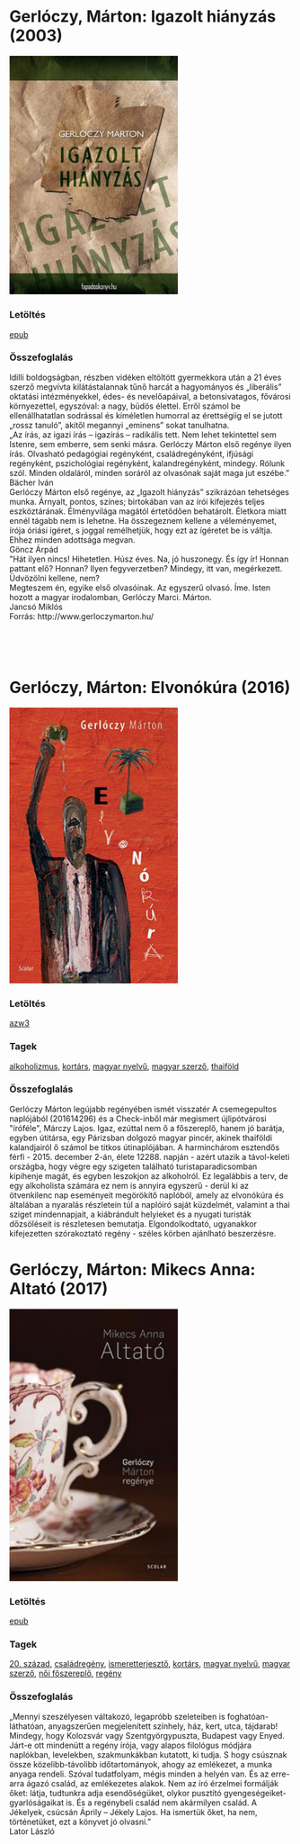 # <a name="id_1470">Gerlóczy, Márton: Igazolt hiányzás (2003)</a>
<img src="https://github.com/BercziSandor/calibre_lib/raw/main/libs/main/Gerloczy%2C%20Marton/Igazolt%20hianyzas%20%281470%29/cover.jpg" alt="cover" width="300"/>

### Letöltés
[epub](https://github.com/BercziSandor/calibre_lib/raw/main/libs/main/Gerloczy%2C%20Marton/Igazolt%20hianyzas%20%281470%29/Igazolt%20hianyzas%20-%20Gerloczy%2C%20Marton.epub)

### Összefoglalás
<div>
<p>Idilli ​boldogságban, részben vidéken eltöltött gyermekkora után a 21 éves szerző megvívta kilátástalannak tűnő harcát a hagyományos és „liberális” oktatási intézményekkel, édes- és nevelőapáival, a betonsivatagos, fővárosi környezettel, egyszóval: a nagy, büdös élettel. Erről számol be ellenállhatatlan sodrással és kíméletlen humorral az érettségiig el se jutott „rossz tanuló”, akitől megannyi „eminens” sokat tanulhatna.<br>„Az írás, az igazi írás – igazírás – radikális tett. Nem lehet tekintettel sem Istenre, sem emberre, sem senki másra. Gerlóczy Márton első regénye ilyen írás. Olvasható pedagógiai regényként, családregényként, ifjúsági regényként, pszichológiai regényként, kalandregényként, mindegy. Rólunk szól. Minden oldaláról, minden soráról az olvasónak saját maga jut eszébe.”<br>Bächer Iván<br>Gerlóczy Márton első regénye, az „Igazolt hiányzás” szikrázóan tehetséges munka. Árnyalt, pontos, színes; birtokában van az írói kifejezés teljes eszköztárának. Élményvilága magától értetődően behatárolt. Életkora miatt ennél tágabb nem is lehetne. Ha összegeznem kellene a véleményemet, írója óriási ígéret, s joggal remélhetjük, hogy ezt az ígéretet be is váltja. Ehhez minden adottsága megvan.<br>Göncz Árpád<br>"Hát ilyen nincs! Hihetetlen. Húsz éves. Na, jó huszonegy. És így ír! Honnan pattant elő? Honnan? Ilyen fegyverzetben? Mindegy, itt van, megérkezett. Üdvözölni kellene, nem?<br>Megteszem én, egyike első olvasóinak. Az egyszerű olvasó. Íme. Isten hozott a magyar irodalomban, Gerlóczy Marci. Márton.<br>Jancsó Miklós <br>Forrás: http://www.gerloczymarton.hu/</p>
<p> </p>
<p> </p></div>


# <a name="id_1468">Gerlóczy, Márton: Elvonókúra (2016)</a>
<img src="https://github.com/BercziSandor/calibre_lib/raw/main/libs/main/Gerloczy%2C%20Marton/Elvonokura%20%281468%29/cover.jpg" alt="cover" width="300"/>

### Letöltés
[azw3](https://github.com/BercziSandor/calibre_lib/raw/main/libs/main/Gerloczy%2C%20Marton/Elvonokura%20%281468%29/Elvonokura%20-%20Gerloczy%2C%20Marton.azw3)

### Tagek
[alkoholizmus](https://github.com/berczisandor/calibre_lib/blob/main/libs/main/tags/alkoholizmus.md), [kortárs](https://github.com/berczisandor/calibre_lib/blob/main/libs/main/tags/kort%c3%a1rs.md), [magyar nyelvű](https://github.com/berczisandor/calibre_lib/blob/main/libs/main/tags/magyar%20nyelv%c5%b1.md), [magyar szerző](https://github.com/berczisandor/calibre_lib/blob/main/libs/main/tags/magyar%20szerz%c5%91.md), [thaiföld](https://github.com/berczisandor/calibre_lib/blob/main/libs/main/tags/thaif%c3%b6ld.md)

### Összefoglalás
<p class="description">Gerlóczy Márton legújabb regényében ismét visszatér A csemegepultos naplójából (201614296) és a Check-inből már megismert újlipótvárosi "íróféle", Márczy Lajos. Igaz, ezúttal nem ő a főszereplő, hanem jó barátja, egyben útitársa, egy Párizsban dolgozó magyar pincér, akinek thaiföldi kalandjairól ő számol be titkos útinaplójában. A harminchárom esztendős férfi - 2015. december 2-án, élete 12288. napján - azért utazik a távol-keleti országba, hogy végre egy szigeten található turistaparadicsomban kipihenje magát, és egyben leszokjon az alkoholról. Ez legalábbis a terv, de egy alkoholista számára ez nem is annyira egyszerű - derül ki az ötvenkilenc nap eseményeit megörökítő naplóból, amely az elvonókúra és általában a nyaralás részletein túl a naplóíró saját küzdelmét, valamint a thai sziget mindennapjait, a kiábrándult helyieket és a nyugati turisták dőzsöléseit is részletesen bemutatja. Elgondolkodtató, ugyanakkor kifejezetten szórakoztató regény - széles körben ajánlható beszerzésre.</p>


# <a name="id_1469">Gerlóczy, Márton: Mikecs Anna: Altató (2017)</a>
<img src="https://github.com/BercziSandor/calibre_lib/raw/main/libs/main/Gerloczy%2C%20Marton/Mikecs%20Anna_%20Altato%20%281469%29/cover.jpg" alt="cover" width="300"/>

### Letöltés
[epub](https://github.com/BercziSandor/calibre_lib/raw/main/libs/main/Gerloczy%2C%20Marton/Mikecs%20Anna_%20Altato%20%281469%29/Mikecs%20Anna_%20Altato%20-%20Gerloczy%2C%20Marton.epub)

### Tagek
[20. század](https://github.com/berczisandor/calibre_lib/blob/main/libs/main/tags/20.%20sz%c3%a1zad.md), [családregény](https://github.com/berczisandor/calibre_lib/blob/main/libs/main/tags/csal%c3%a1dreg%c3%a9ny.md), [ismeretterjesztő](https://github.com/berczisandor/calibre_lib/blob/main/libs/main/tags/ismeretterjeszt%c5%91.md), [kortárs](https://github.com/berczisandor/calibre_lib/blob/main/libs/main/tags/kort%c3%a1rs.md), [magyar nyelvű](https://github.com/berczisandor/calibre_lib/blob/main/libs/main/tags/magyar%20nyelv%c5%b1.md), [magyar szerző](https://github.com/berczisandor/calibre_lib/blob/main/libs/main/tags/magyar%20szerz%c5%91.md), [női főszereplő](https://github.com/berczisandor/calibre_lib/blob/main/libs/main/tags/n%c5%91i%20f%c5%91szerepl%c5%91.md), [regény](https://github.com/berczisandor/calibre_lib/blob/main/libs/main/tags/reg%c3%a9ny.md)

### Összefoglalás
<div>
<p>„Mennyi szeszélyesen váltakozó, legapróbb szeleteiben is foghatóan-láthatóan, anyagszerűen megjelenített színhely, ház, kert, utca, tájdarab! Mindegy, hogy Kolozsvár vagy Szentgyörgypuszta, Budapest vagy Enyed. Járt-e ott mindenütt a regény írója, vagy alapos filológus módjára naplókban, levelekben, szakmunkákban kutatott, ki tudja. S hogy csúsznak össze közelibb-távolibb időtartományok, ahogy az emlékezet, a munka anyaga rendeli. Szóval tudatfolyam, mégis minden a helyén van. És az erre-arra ágazó család, az emlékezetes alakok. Nem az író érzelmei formálják őket: látja, tudtunkra adja esendőségüket, olykor pusztító gyengeségeiket-gyarlóságaikat is. És a regénybeli család nem akármilyen család. A Jékelyek, csúcsán Áprily – Jékely Lajos. Ha ismertük őket, ha nem, történetüket, ezt a könyvet jó olvasni.”<br>Lator László</p></div>


